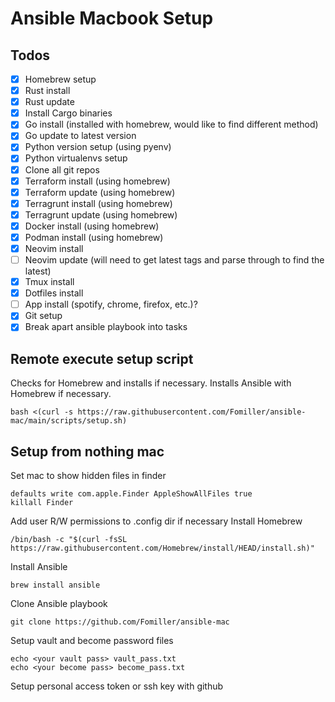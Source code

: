 # Ansible Macbook Setup

## Todos
- [x] Homebrew setup
- [x] Rust install 
- [x] Rust update
- [x] Install Cargo binaries
- [x] Go install (installed with homebrew, would like to find different method)
- [x] Go update to latest version
- [x] Python version setup (using pyenv)
- [x] Python virtualenvs setup
- [x] Clone all git repos
- [x] Terraform install (using homebrew)
- [x] Terraform update (using homebrew)
- [x] Terragrunt install (using homebrew)
- [x] Terragrunt update (using homebrew)
- [x] Docker install (using homebrew) 
- [x] Podman install (using homebrew)
- [x] Neovim install
- [ ] Neovim update (will need to get latest tags and parse through to find the latest)
- [x] Tmux install 
- [x] Dotfiles install
- [ ] App install (spotify, chrome, firefox, etc.)?
- [x] Git setup
- [x] Break apart ansible playbook into tasks

## Remote execute setup script
Checks for Homebrew and installs if necessary. Installs Ansible with Homebrew if necessary.
```
bash <(curl -s https://raw.githubusercontent.com/Fomiller/ansible-mac/main/scripts/setup.sh)
```

## Setup from nothing mac 
Set mac to show hidden files in finder
```
defaults write com.apple.Finder AppleShowAllFiles true
killall Finder
```
Add user R/W permissions to .config dir if necessary
Install Homebrew
```
/bin/bash -c "$(curl -fsSL https://raw.githubusercontent.com/Homebrew/install/HEAD/install.sh)"
```
Install Ansible
```
brew install ansible
```
Clone Ansible playbook
```
git clone https://github.com/Fomiller/ansible-mac
```
Setup vault and become password files
```
echo <your vault pass> vault_pass.txt
echo <your become pass> become_pass.txt
```
Setup personal access token or ssh key with github
